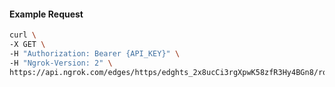 <!-- Code generated for API Clients. DO NOT EDIT. -->

#### Example Request

```bash
curl \
-X GET \
-H "Authorization: Bearer {API_KEY}" \
-H "Ngrok-Version: 2" \
https://api.ngrok.com/edges/https/edghts_2x8ucCi3rgXpwK58zfR3Hy4BGn8/routes/edghtsrt_2x8ucAZSKSPGmTuZWOT4UHThIbN/request_headers
```
